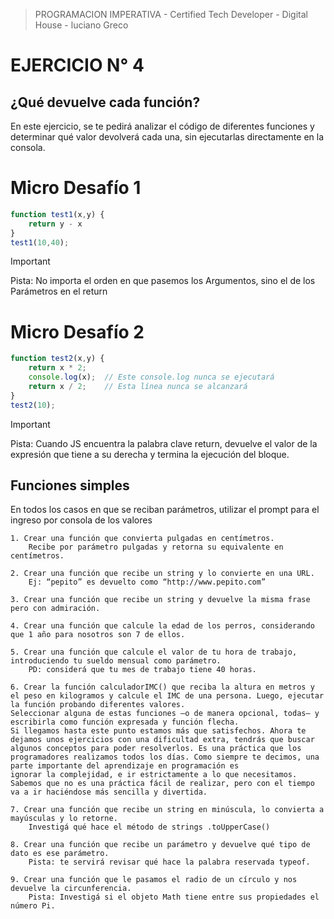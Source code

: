 
> PROGRAMACION IMPERATIVA - Certified Tech Developer - Digital House - luciano Greco

**EJERCICIO N° 4**
=================

## ¿Qué devuelve cada función?
En este ejercicio, se te pedirá analizar el código de diferentes funciones y determinar qué valor devolverá cada una, sin ejecutarlas directamente en la consola.

# Micro Desafío 1

```javascript
function test1(x,y) {
    return y - x
}
test1(10,40);
```
> [!IMPORTANT]
>Pista: No importa el orden en que pasemos los Argumentos, sino el de los Parámetros en el return

# Micro Desafío 2

```javascript
function test2(x,y) {
    return x * 2;
    console.log(x);  // Este console.log nunca se ejecutará
    return x / 2;    // Esta línea nunca se alcanzará
}
test2(10);
```

> [!IMPORTANT]
> Pista: Cuando JS encuentra la palabra clave return, devuelve el valor de la expresión que tiene a su derecha y termina la ejecución del bloque.

## Funciones simples
En todos los casos en que se reciban parámetros, utilizar el prompt para el ingreso por consola de los valores

    1. Crear una función que convierta pulgadas en centímetros.
        Recibe por parámetro pulgadas y retorna su equivalente en centímetros.

    2. Crear una función que recibe un string y lo convierte en una URL.
        Ej: “pepito” es devuelto como “http://www.pepito.com”

    3. Crear una función que recibe un string y devuelve la misma frase pero con admiración.

    4. Crear una función que calcule la edad de los perros, considerando que 1 año para nosotros son 7 de ellos.

    5. Crear una función que calcule el valor de tu hora de trabajo, introduciendo tu sueldo mensual como parámetro.
        PD: considerá que tu mes de trabajo tiene 40 horas.

    6. Crear la función calculadorIMC() que reciba la altura en metros y el peso en kilogramos y calcule el IMC de una persona. Luego, ejecutar la función probando diferentes valores.
    Seleccionar alguna de estas funciones —o de manera opcional, todas— y escribirla como función expresada y función flecha.
    Si llegamos hasta este punto estamos más que satisfechos. Ahora te dejamos unos ejercicios con una dificultad extra, tendrás que buscar algunos conceptos para poder resolverlos. Es una práctica que los programadores realizamos todos los días. Como siempre te decimos, una parte importante del aprendizaje en programación es
    ignorar la complejidad, e ir estrictamente a lo que necesitamos. Sabemos que no es una práctica fácil de realizar, pero con el tiempo va a ir haciéndose más sencilla y divertida.

    7. Crear una función que recibe un string en minúscula, lo convierta a mayúsculas y lo retorne.
        Investigá qué hace el método de strings .toUpperCase()

    8. Crear una función que recibe un parámetro y devuelve qué tipo de dato es ese parámetro.
        Pista: te servirá revisar qué hace la palabra reservada typeof.

    9. Crear una función que le pasamos el radio de un círculo y nos devuelve la circunferencia.
        Pista: Investigá si el objeto Math tiene entre sus propiedades el número Pi.